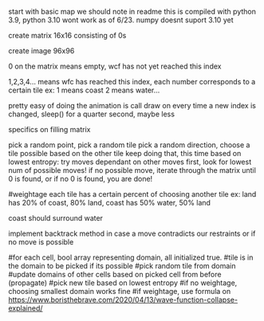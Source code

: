 start with basic map
we should note in readme this is compiled with python 3.9, python 3.10 wont work as of 6/23. numpy doesnt suport 3.10 yet

create matrix 16x16 consisting of 0s

create image 96x96

0 on the matrix means empty, wcf has not yet reached this index

1,2,3,4... means wfc has reached this index, each number corresponds to a certain tile
ex: 1 means coast
    2 means water...

pretty easy of doing the animation is call draw on every time a new index is changed, sleep() for a quarter second, maybe less

specifics on filling matrix

pick a random point, pick a random tile
pick a random direction, choose a tile possible based on the other tile
keep doing that, this time based on lowest entropy: try moves dependant on other moves first, look for lowest num of possible moves!
if no possible move, iterate through the matrix until 0 is found, or if no 0 is found, you are done!

#weightage
each tile has a certain percent of choosing another tile
ex: land has 20% of coast, 80% land, coast has 50% water, 50% land

coast should surround water

implement backtrack method in case a move contradicts our restraints or if no move is possible

#for each cell, bool array representing domain, all initialized true.
#tile is in the domain to be picked if its possible
#pick random tile from domain
#update domains of other cells based on picked cell from before (propagate)
#pick new tile based on lowest entropy
#if no weightage, choosing smallest domain works fine
#if weightage, use formula on https://www.boristhebrave.com/2020/04/13/wave-function-collapse-explained/
